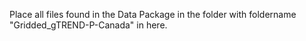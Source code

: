 Place all files found in the Data Package in the folder with foldername "Gridded_gTREND-P-Canada" in here.
